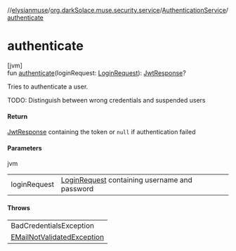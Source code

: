 //[elysianmuse](../../../index.md)/[org.darkSolace.muse.security.service](../index.md)/[AuthenticationService](index.md)/[authenticate](authenticate.md)

# authenticate

[jvm]\
fun [authenticate](authenticate.md)(loginRequest: [LoginRequest](../../org.darkSolace.muse.security.model/-login-request/index.md)): [JwtResponse](../../org.darkSolace.muse.security.model/-jwt-response/index.md)?

Tries to authenticate a user.

TODO: Distinguish between wrong credentials and suspended users

#### Return

[JwtResponse](../../org.darkSolace.muse.security.model/-jwt-response/index.md) containing the token or `null` if
authentication failed

#### Parameters

jvm

| | |
|---|---|
| loginRequest | [LoginRequest](../../org.darkSolace.muse.security.model/-login-request/index.md) containing username and password |

#### Throws

|                                                                                                                     |
|---------------------------------------------------------------------------------------------------------------------|
| BadCredentialsException                                                                                             |
| [EMailNotValidatedException](../../org.darkSolace.muse.security.exception/-e-mail-not-validated-exception/index.md) |
